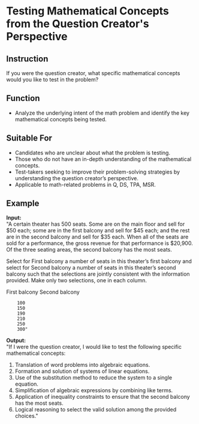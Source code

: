 # Testing Mathematical Concepts from the Question Creator's Perspective

## Instruction
If you were the question creator, what specific mathematical concepts would you like to test in the problem?

## Function
- Analyze the underlying intent of the math problem and identify the key mathematical concepts being tested.

## Suitable For
- Candidates who are unclear about what the problem is testing.
- Those who do not have an in-depth understanding of the mathematical concepts.
- Test-takers seeking to improve their problem-solving strategies by understanding the question creator’s perspective.
- Applicable to math-related problems in Q, DS, TPA, MSR.

## Example
**Input:**  
"A certain theater has 500 seats. Some are on the main floor and sell for $50 each; some are in the first balcony and sell for $45 each; and the rest are in the second balcony and sell for $35 each. When all of the seats are sold for a performance, the gross revenue for that performance is $20,900. Of the three seating areas, the second balcony has the most seats.

Select for First balcony a number of seats in this theater’s first balcony and select for Second balcony a number of seats in this theater’s second balcony such that the selections are jointly consistent with the information provided. Make only two selections, one in each column.

First balcony	    Second balcony

		100  
		150  
		190  
		210  
		250  
		300"

**Output:**  
"If I were the question creator, I would like to test the following specific mathematical concepts:
1. Translation of word problems into algebraic equations.
2. Formation and solution of systems of linear equations.
3. Use of the substitution method to reduce the system to a single equation.
4. Simplification of algebraic expressions by combining like terms.
5. Application of inequality constraints to ensure that the second balcony has the most seats.
6. Logical reasoning to select the valid solution among the provided choices."
```
